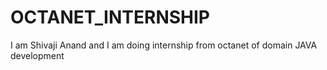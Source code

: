 # OCTANET_INTERNSHIP
I am Shivaji Anand and I am doing internship from octanet of domain JAVA development 

